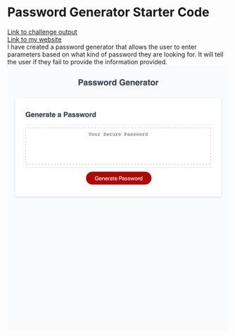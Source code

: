 # Password Generator Starter Code
[Link to challenge output](https://dvaneman.github.io/Password-Generator/)<br />
[Link to my website](https://github.com/DVanEman/Password-Generator.git)<br />
I have created a password generator that allows the user to enter parameters based on what kind of password they are looking for. It will tell the user if they fail to provide the information provided.
![this is a screenshot of my website](./assets/images/screenshot.png)
